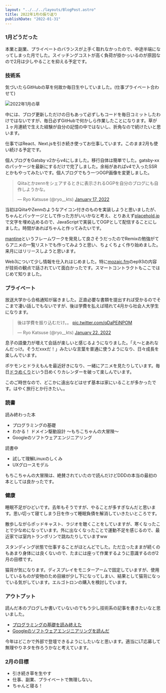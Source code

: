 ```yaml
---
layout: "../../../layouts/BlogPost.astro"
title: 2022年1月の振り返り
publishDate: "2022-01-31"
---
```


### 1月どうだった

本業と副業、プライベートのバランスが上手く取れなかったので、中途半端になってしまった月でした。スイッチングコストが高く負荷が掛かっいるのが原因なので2月は少しやることを抑える予定です。

### 技術系

気づいたらGitHubの草を何故か毎日生やしていました。(仕事プライベート合わせて)

![2022年1月の草](/images/20220131_github.png)

中には、ブログ更新しただけの日もあって必ずしもコードを毎日コミットしたわけではないですが、毎日必ずGitHubで何かしら作業したことになります。草が１ヶ月連続で生えた経験が自分の記憶の中ではないし、折角なので続けたいと思います。

仕事ではReact、Next.jsを引き続き使ってお仕事しています。このまま2月も使い続ける予定です。

個人ブログをGatsby v2からv4にしました。移行自体は簡単でした。gatsby-xxのパッケージを最新にするだけで完了しました。余裕があればv4で入ったSSRとかもやってみたいです。個人ブログでもう一つOGP画像を変更しました。

<blockquote class="twitter-tweet"><p lang="ja" dir="ltr">Qiitaとかzennをシェアするときに表示されるOGPを自分のブログにも自作しようかな。</p>&mdash; Ryo Katsuse (@ryo__kts) <a href="https://twitter.com/ryo__kts/status/1483128704192573442?ref_src=twsrc%5Etfw">January 17, 2022</a></blockquote>
<script async src="https://platform.twitter.com/widgets.js" charset="utf-8"></script>

当初はQiitaやZennのようなアイコン付きのものを実装しようと思いましたが、ちゃんとパッケージとして作った方がいいかなと考え、とりあえず[placehold.jp](https://placehold.jp/)で文字を埋め込めるので、JavaScriptで実装してOGPとして配信することにしました。時間があればちゃんと作ってみたいです。


[mantine](https://mantine.dev/)というフレームワークを発見して良さそうだったのでRemixの勉強がてらアニメの一覧リストでも作ってみようと思い、ちょくちょく作り始めました。来月にはリリースしようと思います。

Web3について少し情報を仕入れはじめました。特に[mozaic.fm](https://mozaic.fm/episodes/93/web3.html)のep93の内容が技術の観点で話されていて面白かったです。スマートコントラクトもここではじめて知りました。


### プライベート

放送大学から合格通知が届きました。正直必要な書類を提出すれば受かるのでそこまで凄い話しでもないですが、後は学費を払えば晴れて4月から社会人大学生になります。

<blockquote class="twitter-tweet"><p lang="ja" dir="ltr">後は学費を振り込むだけ。。 <a href="https://t.co/qDaPEiNPOM">pic.twitter.com/qDaPEiNPOM</a></p>&mdash; Ryo Katsuse (@ryo__kts) <a href="https://twitter.com/ryo__kts/status/1484803550316490752?ref_src=twsrc%5Etfw">January 22, 2022</a></blockquote>
<script async src="https://platform.twitter.com/widgets.js" charset="utf-8"></script>

息子の語彙力が増えて会話が楽しいと感じるようになりました。「え〜とあれなんだっけ。そうだxxxだ！」みたいな言葉を普通に使うようになり、日々成長を楽しんでいます。

ポケモンとドラえもんを最近好きになり、一緒にアニメを見たりしています。毎日[ドラめくり](https://www.shogakukan.co.jp/books/09941697)という日めくりカレンダーを破って楽しんでいます。

このご時世なので、どこかに遠出などはせず基本は家にいることが多かったです。はやく旅行とか行きたい。。


### 読書

読み終わった本

- プログラミングの基礎
- わかる！ ドメイン駆動設計 ～もちこちゃんの大冒険～
- Googleのソフトウェアエンジニアリング

読書中

- 試して理解Linuxのしくみ
- UXグロースモデル

もちこちゃんの大冒険は、絶賛されていたので読んだけどDDDの本当の最初の本としては良かったです。


### 健康

睡眠不足がひどいです。去年もそうですが、やることが多すぎなんだと思います。思い切って寝てしまう日を作って睡眠負債を解消していきたいところです。

散歩しながらポッドキャスト、ラジオを聴くことをしていますが、寒くなったことで少なめになっています。外に出なくなったことで運動不足を感じるので、最近家では室内トランポリンで跳ねたりしていますww

スタンディング状態で仕事することがほとんどでした。ただ立ったままが続くのもあまり身体には良くないので、たまには座って作業するように意識するのが2月の目標です。

猫背が気になります。ディスプレイをモニターアームで固定していますが、使用しているものが安物のため目線が少し下になってしまい、結果として猫背になっている気がしています。エルゴトロンの購入を検討しています。


### アウトプット

読んだ本のブログしか書いていないのでもう少し技術系の記事を書きたいなと思いました。

- [プログラミングの基礎を読み終えた](/blog/2022/0117/)
- [Googleのソフトウェアエンジニアリングを読んだ](/blog/2022/0123/)

今年はどこかで外部で登壇できるようにしたいなと思います。適当にLT応募して無理やりネタを作ろうかなと考えています。


### 2月の目標

- 引き続き草を生やす
- 仕事、副業、プライベートで無理しない。
- ちゃんと寝る！